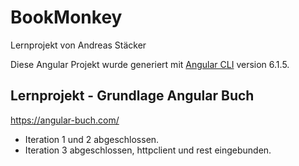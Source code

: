 # BookMonkey

Lernprojekt von Andreas Stäcker

Diese Angular Projekt wurde generiert mit  [Angular CLI](https://github.com/angular/angular-cli) version 6.1.5.

## Lernprojekt - Grundlage Angular Buch

https://angular-buch.com/

* Iteration 1 und 2 abgeschlossen.
* Iteration 3 abgeschlossen, httpclient und rest eingebunden.



